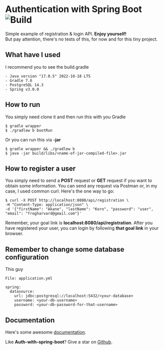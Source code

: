 # Authentication with Spring Boot ![Build](https://img.shields.io/github/actions/workflow/status/frogindreams/Auth-with-spring-boot/gradle.yml?branch=develop)

Simple example of registration & login API. <b>Enjoy yourself!</b><br/>
But pay attention, there's no tests of this, for now and for this tiny project.

## What have I used 
I recommend you to see the build.gradle
```
- Java version "17.0.5" 2022-10-18 LTS
- Gradle 7.6
- PostgreSQL 14.3
- Spring v3.0.0
```

## How to run
You simply need clone it and then run this with you Gradle
```
$ gradle wrapper
$ ./gradlew b bootRun
```
Or you can run this via <b>-jar</b>
```
$ gradle wrapper && ./gradlew b
$ java -jar build/libs/<name-of-jar-compiled-file>.jar
```

## How to register a user
You simply need to send a <b>POST</b> request or <b>GET</b> request if you want to obtain some information. You can send any request via Postman or, in my case, I used common curl. Here's the one way to go:
```
$ curl -X POST http://localhost:8080/api/registration \
-H "Content-Type: application/json" \
-d '{"firstName": "Akane", "lastName": "Koro", "password": "user", "email": "frogharvard@gmail.com"}'
```
Remember, your goal link is <b>localhost:8080/api/registration</b>. After you have registered your user, you can login by following <b>that goal link</b> in your browser.

## Remember to change some database configuration
This guy
```
File: application.yml

spring:
  datasource:
    url: jdbc:postgresql://localhost:5432/<your-database>
    username: <your-db-username>
    password: <your-db-password-for-that-username>
```

## Documentation
Here's some awesome <a href="https://www.youtube.com/watch?v=dQw4w9WgXcQ" target="_blank">documentation</a>.

Like <b>Auth-with-spring-boot</b>? Give a star on <a href="https://github.com/frogindreams/Auth-with-spring-boot/" target="_blank">Github</a>.
